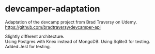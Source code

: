 # devcamper-adaptation

Adaptation of the devcamp project from Brad Traversy on Udemy.  
https://github.com/bradtraversy/devcamper-api

Slightly different architecture.  
Using Postgres with Knex instead of MongoDB. Using Sqlite3 for testing.  
Added Jest for testing.
